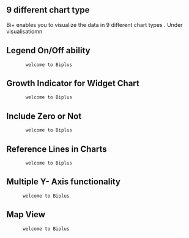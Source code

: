 ## 9 different chart type

Bi+ enables you to visualize the data in 9 different chart types .
Under visualisatiomn 

## Legend On/Off ability

           welcome to Biplus  

## Growth Indicator for Widget Chart

           welcome to Biplus

## Include Zero or Not

           welcome to Biplus

## Reference Lines in Charts

           welcome to Biplus

## Multiple Y- Axis functionality

          welcome to Biplus

## Map View

          welcome to Biplus

<!--stackedit_data:
eyJoaXN0b3J5IjpbLTM3NDkwMTcwMF19
-->